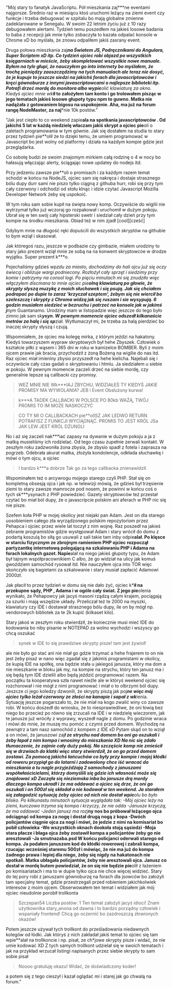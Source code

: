 "Mój stary to fanatyk JavaScriptu. Pół mieszkania zaj***ne eventami najgorsze. Średnio raz w miesiącu ktoś uruchomi leżący na ziemi event czy funkcje i trzeba debugować w szpitalu bo mają globalne zmienne zadeklarowane w Senegalu. W swoim 22 letnim życiu już z 10 razy debugowałem alertami. Tydzień temu poszedłem na jakieś losowe badania to baba z recepcji jak mnie tylko zobaczyła to kazała odpalać konsole w Chrome xD bo myślała, że znowu odpaliłem jakiś zasrany event.

Druga połowa mieszkania zaj***na Światem JS, Podręcznikami do Angulara, Super Scriptem xD itp. Co tydzień ojciec robi objazd po wszystkich księgarniach w mieście, żeby skompletować wszystkie nowe manuale. Byłem na tyle głupi, że nauczyłem go into internety bo myślałem, że trochę pieniędzy zaoszczędzimy na tych manualach ale teraz nie dosyć, że je kupuje to jeszcze siedzi na jakichś forach dla javascriptowców i kręci gównoburze z innymi javascriptowcami o najlepsze biblioteki itp. Potrafi drzeć mordę do monitora albo wypie**olić klawiaturę za okno. Kiedyś ojciec mnie wk***ił to założyłem tam konto i go trolowałem pisząc w jego tematach jakieś losowe głupoty typu npm to guwno. Matka nie nadążała z gotowaniem bigosu na uspokojenie. Aha, ma już na forum rangę NodeMaster, za naj***nie 10k postów."

"Jak jest ciepło to co weekend zapie**ala na spotkania javascriptowców . Od jakichś 5 lat w każdą niedzielę właczam jakiś skrypt a ojciec pie**oli o zaletach programowania w tym gównie. Jak się dostałem na studia to stary przez tydzień pie**olił że to dzięki temu, że umiem programować w Javascript bo jest wolny od platformy i działa na każdym kompie gdzie jest przeglądarka.

Co sobotę budzi ze swoim znajomym mirkiem całą rodzinę o 4 w nocy bo hałasują włączając alerty, ściągając nowe updatey do nodejs itd.

Przy jedzeniu zawsze pie**oli o promisach i za każdym razem temat schodzi w końcu na NodeJS, ojciec sam się nakręca i dostaje strasznego bólu dupy durr sami nie piszo tylko ciągną z githuba hurr, robi się przy tym cały czerwony i odchodzi od stołu klnąc i idzie czytać Javascript Mozilla Developer Network żeby się uspokoić.

W tym roku sam sobie kupił na święta nowy komp. Oczywiście do wigilii nie wytrzymał tylko już wczoraj go rozpakował i uruchomił w dużym pokoju. Ubrał się w ten swój cały hipsterski swetr i siedział cały dzień przy tym kompie na środku mieszkania. Obiad też w nim zjadł [cool][cześć]

Gdybym mnie na długość ręki dopuścili do wszystkich skryptów na githubie to bym wziął i skasował.

Jak któregoś razu, jeszcze w podbazie czy gimbazie, miałem urodziny to stary jako prezent wziął mnie ze sobą na na konwent skryptowcóe w drodze wyjątku. Super prezent k***o.

Pojechaliśmy gdzieś wp*zdu za miasto, dochodzimy do hali ojcu już się oczy świecą i oblizuje wargi podniecony. Rozłożył cały sprzęt i siedzimy przy komie i patrzymy na consol logi. Po pięciu minutach mi się znudziło więc włączyłem discmana to mnie ojciec pie**olną klawiaturą po głowie, że skrypty słyszą muzykę z moich słuchawek i się psują. Jak się chciałem podrapać po dupie to zaraz 'krzyczał szeptem', żebym się nie wiercił bo szeleszczę i skrypty z Chroma widzą jak się ruszam i sie wysypują. 6 godzin musiałem siedzieć w bezruchu i patrzeć na konsole jak w jakimś j***nym Guantanamo. Urodziny mam w listopadzie więc jeszcze do tego było zimno jak sam sk***ysyn. W pewnym momencie ojciec odszedł kilkanaście metrów za halę i się sp***ział. Wytłumaczył mi, że trzeba za halą pierdzieć bo inaczej skrypty słyszą i czują.

Wspomniałem, że ojciec ma kolegę mirka, z którym jeździ na hakatony. Kiedyś towarzyszem wypraw skryptowych był hehe Zbyszek. Człowiek o kształcie piłki z wąsem i 365 dni w roku w kamizelce BOMBER. Byli z moim ojcem prawie jak bracia, przychodził z żoną Bożeną na wigilie do nas itd. Raz ojciec miał imieniny zbysio przyszedł na hehe kielicha. Najebali się i oczywiście cały czas gadali o skryptowaniu i htmlu. Ja siedziałem u siebie w pokoju. W pewnym momencie zaczeli drzeć na siebie mordę, czy generalnie lepsze są callbacki czy promisy.

>WEŹ MNIE NIE Wk***IAJ ZBYCHU, WIDZIAŁEŚ TY KIEDYŚ JAKIE PROMISY MA WYWOLANIA? JEB i Event Obsłużony kurwa!

>k***A TADEK CALLBACKI W POLSCE PO 80kb WAŻĄ, TWÓJ PROMIS TO IM MOŻE NASKOCZYĆ

>CO TY MI O CALLBACKACH pie**olISZ JAK LEDWO RETURN POTRAFISZ Z FUNKCJI WYCIĄGNĄĆ. PROMIS TO JEST KRÓL JSa JAK LEW JEST KRÓL DŻUNGLI

No i aż się zaczeli nak***iać zapasy na dywanie w dużym pokoju a ja z matką musieliśmy ich rodzielać. Od tego czasu zupełnie zerwali kontakt. W zeszłym roku zadzwoniła żona zbysia, że zbysio spadł z fotela i zaprasza na pogrzeb. Odebrała akurat matka, złożyła kondolencje, odkłada słuchawkę i mówi o tym ojcu, a ojciec

>I bardzo k***a dobrze
Tak go za tego callbacka znienawidził.

Wspominałem też o arcywrogu mojego starego czyli PHP. Stał się on kompletną obsesją ojca i jak np. w telewizji mówią, że gdzieś był trzęsienie ziemi to stary zawsze mamrocze pod nosem, że powinni w końcu coś o tych sk***ysynach z PHP powiedzieć. Gazety skryptowców też przestał czytać bo miał ból dupy, że o javascripcie polskim ani aferach w PHP nic się nie pisze.

Szefem koła PHP w mojej okolicy jest niejaki pan Adam. Jest on dla starego uosobieniem całego zła wyrządzonego polskim repozytoriom przez Pehapca i ojciec przez wiele lat toczył z nim wojnę. Raz poszedł na jakieś zebranie programistów gdzie występował Adam i stary wrócił do domu z podartą koszulą bo siłą go usuwali z sali takie tam inby odpie**alał.
Po klęsce w starciu fizycznym ze zbrojnym ramieniem PHP ojciec rozpoczął partyzantkę internetową polegającą na szkalowaniu PHP i Adama na forach lokalnych gazet. Napie**alał na niego jakieś głupoty typu, że Adam był tajnym współpracownikiem C albo, że go widział na ulicy jak komuś gwoździem samochód rysował itd. Nie nauczyłem ojca into TOR więc skończyło się bagietami za szkalowanie i stary musiał zapłacić Adamowi 2000zł.

Jak płacił to przez tydzień w domu się nie dało żyć, ojciec k***ił na przekupne sądy, PHP , Adama i w ogóle cały świat. Z jego pie**olenia wynikało, że Pehapowcy jak jacyś masoni rządzą całym krajem, pociągają za szurki i mają wszędzie układy. Przeliczał też te 2000 na myszki, klawiatury czy IDE i dostawał strasznego bólu dupy, ile on by mógł np. vendorowych bibliotek za te 2k kupić (kilkaset kilo).

Stary jakoś w zeszłym roku stwierdził, że koniecznie musi mieć IDE do kodowania bo niby pisanie w NOTEPAD za wolno wychodzi i wszyscy go chcą oszukać
>synek w IDE to się prawdziwe skrypty pisze! tam jest żywioł!

ale nie było go stać ani nie miał go gdzie trzymać a hehe frajerem to on nie jest żeby pisaź w nano więc zgadał się z jakimiś programistami w okolicy, że kupią IDE na spółkę, ona będzie stała u jakiegoś janusza, który ma dom a nie mieszkanie w bloku jak my, na kompie na strychu, który ten janusz ma i się będą tym IDE dzielili albo będą jeździć programować razem.
Na początku ta kooperatywa szła nawet nieźle ale w któryś weekend ojciec się rozchorował i nie mógł z nimi programować i miał o to olbrzymi ból dupy. Jeszcze ci jego koledzy dzwonili, że skrypty piszą jak poj***ne więc mój ojciec tylko leżał czerwony ze złości na kanapie i sapał z wk***ienia. Sytuację jeszcze pogarszało to, że nie miał na kogo zwalić winy co zawsze robi. W końcu doszedł do wniosku, że to niesprawiedliwe, że oni łowią bez niego bo przecież po równo się zrzucali na IDE i w niedzielę wieczorem, jak te janusze już wróciły z wyprawy, wyszedł nagle z domu.
Po godzinie wraca i mówi do mnie, że muszę mu pomóc z czymś przed domem. Wychodzę na zewnątrz a tam nasz samochód z kompem z IDE xD Pytam skąd on to wziął a on mówi, że januszowi zaj***ł ze strychu nad domem bo oni go oszukali i żeby łapał z nim kompa i wnosimy do mieszkania XD Na nic się zdało tłumaczenie, że zajmie cały duży pokój. Na szczęście komp nie zmieścił się w drzwiach do klatki więc stary stwierdził, że on go przed domem zostawi.
Za pomocą jakichś łańcuchów co były przy kompie i mojej kłódki od roweru przypiął go do latarni i zadowolony chce iść wracać do mieszkania a tu nagle przyjeżdżają 2 samochody z januszami współwłaścicielami, którzy domyślili się gdzie ich własność może się znajdować xD Zaczęła się nieziemska inba bo janusze drą mordy dlaczego kompa ukradł i że ma oddawać a ojciec się drze, że oni go oszukali i on 500zł się składał a nie kodował w ten weekend. Ja starałem się załagodzić sytuację żeby ojciec od nich nie dostał wpie**olu bo było blisko.
Po kilkunastu minutach sytuacja wyglądała tak:
-Mój ojciec leży na ziemi, kurczowo trzyma się kompa i krzyczy, że nie odda
-Janusze krzyczą, że ma oddawać
-Jeden janusz ma rozj***ny nos bo próbował leżącego ojca odciągnąć od kompa za nogę i dostał drugą nogą z kopa
-Dwóch policjantów ciągnie ojca za nogi i mówi, że jedzie z nimi na komisariat bo pobił człowieka
-We wszystkich oknach dookoła stoją sąsiedzi
-Moja stara płacze i błaga ojca żeby zostawił kompa a policjantów żeby go nie aresztowali
-Ja smutnazaba.psd
W końcu policjanci oderwali starego od kompa. Ja podałem januszom kod do kłódki rowerowej i zabrali kompa, rzucając wcześniej staremu 500zł i mówiąc, że nie ma już do kompa żadnego prawa i lepiej dla niego, żeby się nigdy na hakatonach nie spotkali. Matka ubłagała policjantów, żeby nie aresztowali ojca. Janusz co dostał w mordę butem powiedział, że on się nie będzie pie**olił z łażeniem po komisariatach i ma to w dupie tylko ojca nie chce więcej widzieć.
Stary do tej pory robi z januszami gównoburzę na forach dla jsowców bo założyli tam specjalny temat, gdzie przestrzegali przed robieniem jakichkolwiek interesów z moim ojcem. Obserwowałem ten temat i widziałem jak mój ojciec nieudolnie porobił trollkonta

>Szczepan54
>Liczba postów: 1
>Ten temat założyli jacyś idioci! Znam użytkownika stary_anona od dawna i to bardzo porządny człowiek i wspaniały frontend! Chcą go oczernić bo zazdroszczą złowionych okazów!

Potem jeszcze używał tych trollkont do prześladowania niedawnych kolegów od łódki. Jak któryś z nich zakładał jakiś temat to ojciec się tam wpie**alał na trollkoncie i np. pisał, ze ch*jowe skrypty pisze i widać, że nie umie kodować XD
Z tych samych trollkont udzielał się w swoich tematach i jak na przykład wrzucał listingi napisanych przez siebie skrypty to sam sobie pisał

>Noooo gratuluję okazu! Widać, że doświadczony koder!

a potem się z tego cieszył i kazał oglądać mi i starej jak go chwalą na forum."

